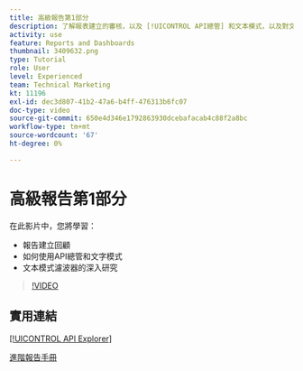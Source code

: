 ```yaml
---
title: 高級報告第1部分
description: 了解報表建立的審核，以及 [!UICONTROL API總管] 和文本模式，以及對文本模式過濾器的深入研究。
activity: use
feature: Reports and Dashboards
thumbnail: 3409632.png
type: Tutorial
role: User
level: Experienced
team: Technical Marketing
kt: 11196
exl-id: dec3d807-41b2-47a6-b4ff-476313b6fc07
doc-type: video
source-git-commit: 650e4d346e1792863930dcebafacab4c88f2a8bc
workflow-type: tm+mt
source-wordcount: '67'
ht-degree: 0%

---
```


# 高級報告第1部分

在此影片中，您將學習：

* 報告建立回顧
* 如何使用API總管和文字模式
* 文本模式濾波器的深入研究

>[!VIDEO](https://video.tv.adobe.com/v/3409632/?quality=12&learn=on)

## 實用連結

[[!UICONTROL API Explorer]](https://developer.adobe.com/workfront/api-explorer/)

[進階報告手冊](/help/assets/advanced-reporting-manual.pdf)
